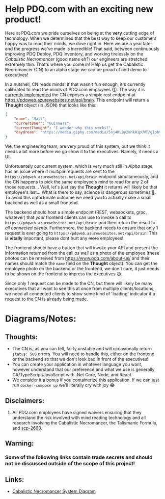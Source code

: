 # Help PDQ.com with an exciting new product!

Here at PDQ.com we pride ourselves on being at the **very** cutting edge of technology. When we determined that the best way to keep our customers happy was to read their minds, we dove right in. Here we are a year later and the progress we've made is incredible! That said, between continuously improving PDQ Deploy, PDQ Inventory, and working tirelessly on the *Cabalistic Necromancer* (good name eh?) our engineers are stretched extremely thin. That's where you come in! Help us get the Cabalistic Necromancer (CN) to an alpha stage we can be proud of and demo to executives!

In a nutshell, CN reads minds! If that wasn't fun enough, it's currently calibrated to read the minds of PDQ.com employees ([1](##Disclaimers)). The way it is [currently implemented](##Links:)  the CN exposes a simple rest endpoint at https://pdqweb.azurewebsites.net/api/brain. This endpoint will return a **Thought** object (in JSON) that looks like this:
 
```json
{
    "name": "Matt",
    "currentBeer": "Guinness",
    "currentThought": "I wonder why this works?",
    "daydream": "https://media.giphy.com/media/5nj4KLBy2mhkH1pUWT/giphy.gif"
}
```

We, the engineering team, are very proud of this system, but we think it needs a bit more before we go show it to the executives. Namely, it needs a UI.

Unfortuantely our current system, which is very much still in *Alpha* stage has an issue where if multiple requests are sent to the `https://pdqweb.azurewebsites.net/api/brain` endpoint simultaneously, and the CN happens to pick the same employee's mind to read for any 2 of those requests... Well, let's just say the **Thought** it returns will likely be that employee's last... What is there to say, science is dangerous sometimes 🤷. To avoid this unfortunate outcome we need you to actually make a small backend as well as a small frontend.

The backend should host a simple endpoint (REST, websockets, grpc, whatever) that *your* frontend clients can use to invoke a call to `https://pdqweb.azurewebsites.net/api/brain` and then return the result to *all connected clients*. Furthermore, the backend needs to ensure that only 1 request is ever going to `https://pdqweb.azurewebsites.net/api/brain`! This is **vitally** important, please dont hurt any ~~more~~ employees!

The frontend should have a button that will invoke *your* API and present the information returned from the call *as well as* a photo of the employee (these photos can be retreived from https://www.pdq.com/about-us/ and their names should match the `name` field on the **Thought** object). You can get the employee photo on the backend or the frontend, we don't care, it just needs to be shown on the frontend to impress the executives 😅.

Since only 1 request can be made to the CN, but there will likely be many executives that all want to see this at once from multiple clients/locations, we need all connected clients to show some kind of 'loading' indicator if a request to the CN is already being made.

# Diagrams/Notes:

## Thoughts:
* The CN is, as you can tell, fairly unstable and will occasionally return `status: 500` errors. You will need to handle this, either on the frontend or the backend so that we don't look bad in front of the executives!
* You can create your application in whatever language you want, however understand that our preference and what we use is generally C#/TypeScript/JavaScript with .Net Core, Node, and React.
* We consider it a bonus if you containerize this application. If we can just run `docker-compose up` we'll literally cry with joy 😂

## Disclaimers:
1. All PDQ.com employees have signed waivers ensuring that they understand the risk involved with mind reading technology and all research involving the Cabalistic Necromancer, the Talismanic Formula, and [scp-2663](http://www.scp-wiki.net/scp-2663).

## Warning:
### Some of the following links contain trade secrets and should not be discussed outside of the scope of this project!

## Links:
* [Cabalistic Necromancer System Diagram](./Cabalistic_Necromancer.png)
